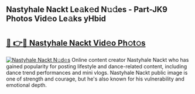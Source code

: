 ## Nastyhale Nackt Le𝚊k𝚎d N𝚞𝚍es - Part-JK9 Photos Vid𝚎o Le𝚊ks yHbid

# <h2><a href="http://fb5adg.evod.top/?m=Nastyhale+Nackt">🔗 👉🔴 Nastyhale Nackt Vid𝚎o Ph𝚘t𝚘s</a></h2>

[![Nastyhale Nackt N𝚞d𝚎s](https://i.imgur.com/8V9OHl7.gif)](http://fb5adg.evod.top/?m=Nastyhale+Nackt)
Online content creator Nastyhale Nackt who has gained popularity for posting lifestyle and dance-related content, including dance trend performances and mini vlogs. Nastyhale Nackt public image is one of strength and courage, but he's also known for his vulnerability and emotional depth. 

